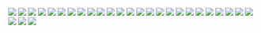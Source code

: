 ![](./images1.png)
![](./图片1.png)
![](./图片2.png)
![](./图片3.png)
![](./图片4.png)
![](./图片5.png)
![](./图片6.png)
![](./图片7.png)
![](./图片8.png)
![](./图片9.png)
![](./图片10.png)
![](./图片11.png)
![](./图片12.png)
![](./图片13.png)
![](./图片14.png)
![](./图片15.png)
![](./图片16.png)
![](./图片17.png)
![](./图片18.png)
![](./图片19.png)
![](./图片20.png)
![](./图片21.png)
![](./img1.PNG)
![](./img2.PNG)
![](./img3.png)
![](./img4.png)
![](./img5.png)
![](./img6.png)
